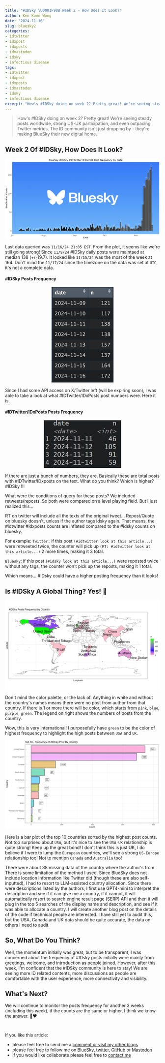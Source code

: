```yaml
---
title: "#IDSky \U0001F98B Week 2 - How Does It Look?"
author: Ken Koon Wong
date: '2024-11-16'
slug: bluesky2
categories: 
- idtwitter
- idxpost
- idxposts
- idmastodon
- idsky
- infectious disease
tags: 
- idtwitter
- idxpost
- idxposts
- idmastodon
- idsky
- infectious disease
excerpt: "How's #IDSky doing on week 2? Pretty great! We're seeing steady posts worldwide, strong US-UK participation, and even outpacing Twitter metrics. The ID community isn't just dropping by - they're making BlueSky their new digital home."
---
```


> How's #IDSky doing on week 2? Pretty great! We're seeing steady posts worldwide, strong US-UK participation, and even outpacing Twitter metrics. The ID community isn't just dropping by - they're making BlueSky their new digital home.

## Week 2 Of #IDSky, How Does It Look?
![](monitor.png)



Last data queried was `11/16/24 21:05 EST`. From the plot, it seems like we're still going strong! Since `11/9/24` #IDSky daily posts were maintaed at median 138 (+/-19.7). It looked like `11/15/24` was the most of the week at 164. Don't mind the `11/17/24` since the timezone on the data was set at `UTC`, it's not a complete data.

#### #IDSky Posts Frequency
<p align="center">
  <img src="bluesky.png" alt="image" width="40%" height="auto">
</p> 

Since I had some API access on X/Twitter left (will be expiring soon), I was able to take a look at what #IDTwitter/IDxPosts post numbers were. Here it is.     

#### #IDTwitter/IDxPosts Posts Frequency
<p align="center">
  <img src="twitter.png" alt="image" width="50%" height="auto">
</p> 

If there are just a bunch of numbers, they are. Basically these are total posts with #IDTwitter/IDxposts on the text. What do you think? Which is higher? #IDSky !!! 

What were the conditions of query for these posts? We included retweets/reposts. So both were compared on a level playing field. But I just realized this... 

RT on twitter will include all the texts of the original tweet... Repost/Quote on bluesky doesn't, unless if the author tags idsky again. That means, the #idtwitter #idxposts counts are inflated compared to the #idsky counts on bluesky. 

For example:
`Twitter:` if this post `(#idtwitter look at this article...)` were retweeted twice, the counter will pick up `(RT: #idtwitter look at this article...)` 2 more times, making it 3 total.

`Bluesky`: if this post `(#idsky look at this article...)` were reposted twice without any tags, the counter won't pick up the reposts, making it 1 total.

Which means... #IDsky could have a higher posting frequency than it looks! 


## Is #IDSky A Global Thing? Yes! 🙌
![](plot.png)

Don't mind the color palette, or the lack of. Anything in white and without the country's names means there were no post from author from that country. If there is 1 or more there will be color, which starts from `pink`, `blue`, `purple`, `green`. The legend on right shows the numbers of posts from the country. 

Wow, this is very international! I purposefully have `green` to be the color of highest frequency to highlight the high posts between `USA` and `UK`. 


![](idsky_barplot.png)

Here is a bar plot of the top 10 countries sorted by the highest post counts. Not too surprised about `USA`, but it's nice to see the `USA-UK` relationship is quite strong! Keep up the great bond! I don't think this is just UK, I do believe if I were to lump the `European` countries, we'll see a strong `US-Europe` relationship too! Not to mention `Canada` and `Australia` too! 

There were about 38 missing data of the country where the author's from. There is some limitation of the method I used. Since BlueSky does not include location information like Twitter did (though these are also self-inputted), I had to resort to LLM-assisted country allocation. Since there were descriptions listed by the authors, I first use GPT4-mini to interpret the description and see if it can give me a country, if it cannot, it will automatically resort to search engine result page (SERP) API and then it will plug in the top 5 searches of the display name and description, and see if it was able to allocate a country. I will create another blog post on the details of the code if technical people are interested. I have still yet to audit this, but the USA, Canada and UK data should be quite accurate, the data on others I need to audit.

## So, What Do You Think?
Well, the momentum initially was great, but to be transparent, I was concerned about the frequency of #IDsky posts initially were mainly from greetings, welcome, and introduction as people joined. However, after this week, I'm confident that the #IDSky community is here to stay! We are seeing more ID related contents, more discussions as people are comfortable with the user experience, more connectivity and visibility. 

## What's Next?
We will continue to monitor the posts frequency for another 3 weeks (including this week), if the counts are the same or higher, I think we know the answer. 🦋❤️ 

<br>





If you like this article:
  - please feel free to send me a [comment or visit my other blogs](https://www.kenkoonwong.com/blog/)
- please feel free to follow me on [BlueSky](https://bsky.app/profile/kenkoonwong.bsky.social), [twitter](https://twitter.com/kenkoonwong/), [GitHub](https://github.com/kenkoonwong/) or [Mastodon](https://med-mastodon.com/@kenkoonwong)
- if you would like collaborate please feel free to [contact me](https://www.kenkoonwong.com/contact/)
